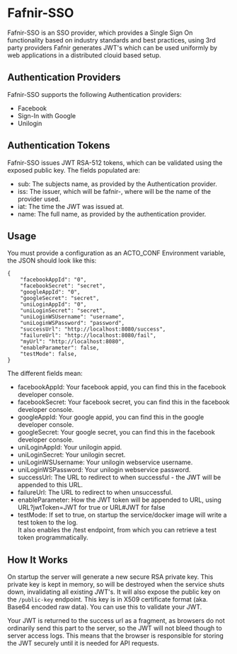 Fafnir-SSO
===
Fafnir-SSO is an SSO provider, which provides a Single Sign On functionality based on industry standards and best
practices, using 3rd party providers Fafnir generates JWT's which can be used uniformly by web applications in a
distributed clouid based setup.

Authentication Providers
---
Fafnir-SSO supports the following Authentication providers:

* Facebook
* Sign-In with Google
* Unilogin

Authentication Tokens
---
Fafnir-SSO issues JWT RSA-512 tokens, which can be validated using the exposed public key. The fields populated are:
* sub: The subjects name, as provided by the Authentication provider.
* iss: The issuer, which will be fafnir-<providername>, where <providername> will be the name of the provider used.
* iat: The time the JWT was issued at.
* name: The full name, as provided by the authentication provider.

Usage
---
You must provide a configuration as an ACTO_CONF Environment variable, the JSON should look like this:

    {
        "facebookAppId": "0",
        "facebookSecret": "secret",
        "googleAppId": "0",
        "googleSecret": "secret",
        "uniLoginAppId": "0",
        "uniLoginSecret": "secret",
        "uniLoginWSUsername": "username",
        "uniLoginWSPassword": "password",
        "successUrl": "http://localhost:8080/success",
        "failureUrl": "http://localhost:8080/fail",
        "myUrl": "http://localhost:8080",
        "enableParameter": false,
        "testMode": false,
    }

The different fields mean:
* facebookAppId: Your facebook appid, you can find this in the facebook developer console.
* facebookSecret: Your facebook secret, you can find this in the facebook developer console.
* googleAppId: Your google appid, you can find this in the google developer console.
* googleSecret: Your google secret, you can find this in the facebook developer console.
* uniLoginAppId: Your unilogin appid.
* uniLoginSecret: Your unilogin secret.
* uniLoginWSUsername: Your unilogin webservice username.
* uniLoginWSPassword: Your unilogin webservice password.
* successUrl: The URL to redirect to when successful - the JWT will be appended to this URL.
* failureUrl: The URL to redirect to when unsuccessful.
* enableParameter: How the JWT token will be appended to URL, using URL?jwtToken=JWT for true or URL#JWT for false
* testMode: If set to true, on startup the service/docker image will write a test token to the log.  
It also enables the /test endpoint, from which you can retrieve a test token programmatically.

How It Works
---
On startup the server will generate a new secure RSA private key. This private key is kept in memory, so will be
destroyed when the service shuts down, invalidating all existing JWT's. It will also expose the public key on the
`/public-key` endpoint. This key is in X509 certificate format (aka. Base64 encoded raw data). You can use this to
validate your JWT.

Your JWT is returned to the success url as a fragment, as browsers do not ordinarily send this part to the server,
so the JWT will not bleed though to server access logs. This means that the browser is responsible for storing the JWT
securely until it is needed for API requests.